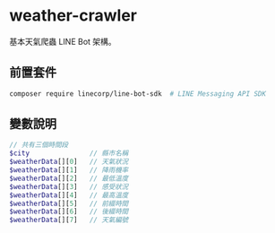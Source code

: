 # weather-crawler
基本天氣爬蟲 LINE Bot 架構。

## 前置套件
```bash
composer require linecorp/line-bot-sdk  # LINE Messaging API SDK
```

## 變數說明
```php
// 共有三個時間段
$city               // 縣市名稱
$weatherData[][0]   // 天氣狀況
$weatherData[][1]   // 降雨機率
$weatherData[][2]   // 最低溫度
$weatherData[][3]   // 感受狀況
$weatherData[][4]   // 最高溫度
$weatherData[][5]   // 前綴時間
$weatherData[][6]   // 後綴時間
$weatherData[][7]   // 天氣編號
```
